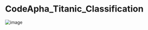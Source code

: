 # CodeApha_Titanic_Classification

![image](https://github.com/user-attachments/assets/204e2d9f-956f-4d01-ad68-38e26055ce4d)
